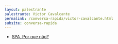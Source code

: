 ```yaml
---
layout: palestrante
palestrante: Victor Cavalcante
permalink: /conversa-rapida/victor-cavalcante.html
subsite: conversa-rapida
---
```


* [SPA, Por que não?](/conversa-rapida/victor-cavalcante-spa-por-que-n-o)

